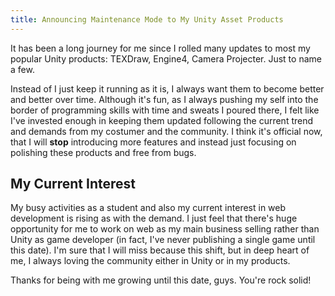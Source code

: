 ```yaml
---
title: Announcing Maintenance Mode to My Unity Asset Products
---
```


It has been a long journey for me since I rolled many updates to most my popular Unity products: TEXDraw, Engine4, Camera Projecter. Just to name a few.

Instead of I just keep it running as it is, I always want them to become better and better over time.  Although it's fun, as I always pushing my self into the border of programming skills with time and sweats I poured there, I felt like I've invested enough in keeping them updated following the current trend and demands from my costumer and the community. I think it's official now, that I will **stop** introducing more features and instead just focusing on polishing these products and free from bugs.

## My Current Interest

My busy activities as a student and also my current interest in web development is rising as with the demand. I just feel that there's huge opportunity for me to work on web as my main business selling rather than Unity as game developer (in fact, I've never publishing a single game until this date). I'm sure that I will miss because this shift, but in deep heart of me, I always loving the community either in Unity or in my products.

Thanks for being with me growing until this date, guys. You're rock solid!